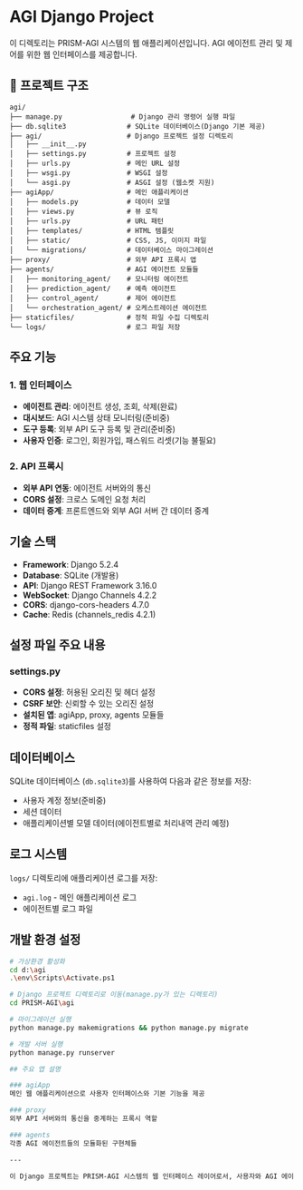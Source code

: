 # AGI Django Project

이 디렉토리는 PRISM-AGI 시스템의 웹 애플리케이션입니다. AGI 에이전트 관리 및 제어를 위한 웹 인터페이스를 제공합니다.

## 📁 프로젝트 구조

```
agi/
├── manage.py                 # Django 관리 명령어 실행 파일
├── db.sqlite3               # SQLite 데이터베이스(Django 기본 제공)
├── agi/                     # Django 프로젝트 설정 디렉토리
│   ├── __init__.py
│   ├── settings.py          # 프로젝트 설정
│   ├── urls.py              # 메인 URL 설정
│   ├── wsgi.py              # WSGI 설정
│   └── asgi.py              # ASGI 설정 (웹소켓 지원)
├── agiApp/                  # 메인 애플리케이션
│   ├── models.py            # 데이터 모델
│   ├── views.py             # 뷰 로직
│   ├── urls.py              # URL 패턴
│   ├── templates/           # HTML 템플릿
│   ├── static/              # CSS, JS, 이미지 파일
│   └── migrations/          # 데이터베이스 마이그레이션
├── proxy/                   # 외부 API 프록시 앱
├── agents/                  # AGI 에이전트 모듈들
│   ├── monitoring_agent/    # 모니터링 에이전트
│   ├── prediction_agent/    # 예측 에이전트
│   ├── control_agent/       # 제어 에이전트
│   └── orchestration_agent/ # 오케스트레이션 에이전트
├── staticfiles/             # 정적 파일 수집 디렉토리
└── logs/                    # 로그 파일 저장
```

## 주요 기능

### 1. 웹 인터페이스
- **에이전트 관리**: 에이전트 생성, 조회, 삭제(완료)
- **대시보드**: AGI 시스템 상태 모니터링(준비중)
- **도구 등록**: 외부 API 도구 등록 및 관리(준비중)
- **사용자 인증**: 로그인, 회원가입, 패스워드 리셋(기능 불필요)

### 2. API 프록시
- **외부 API 연동**: 에이전트 서버와의 통신
- **CORS 설정**: 크로스 도메인 요청 처리
- **데이터 중계**: 프론트엔드와 외부 AGI 서버 간 데이터 중계

## 기술 스택

- **Framework**: Django 5.2.4
- **Database**: SQLite (개발용)
- **API**: Django REST Framework 3.16.0
- **WebSocket**: Django Channels 4.2.2
- **CORS**: django-cors-headers 4.7.0
- **Cache**: Redis (channels_redis 4.2.1)

## 설정 파일 주요 내용

### settings.py
- **CORS 설정**: 허용된 오리진 및 헤더 설정
- **CSRF 보안**: 신뢰할 수 있는 오리진 설정
- **설치된 앱**: agiApp, proxy, agents 모듈들
- **정적 파일**: staticfiles 설정

## 데이터베이스

SQLite 데이터베이스 (`db.sqlite3`)를 사용하여 다음과 같은 정보를 저장:
- 사용자 계정 정보(준비중)
- 세션 데이터
- 애플리케이션별 모델 데이터(에이전트별로 처리내역 관리 예정)

## 로그 시스템

`logs/` 디렉토리에 애플리케이션 로그를 저장:
- `agi.log` - 메인 애플리케이션 로그
- 에이전트별 로그 파일

## 개발 환경 설정

```bash
# 가상환경 활성화
cd d:\agi
.\env\Scripts\Activate.ps1

# Django 프로젝트 디렉토리로 이동(manage.py가 있는 디렉토리)
cd PRISM-AGI\agi

# 마이그레이션 실행
python manage.py makemigrations && python manage.py migrate

# 개발 서버 실행
python manage.py runserver

## 주요 앱 설명

### agiApp
메인 웹 애플리케이션으로 사용자 인터페이스와 기본 기능을 제공

### proxy
외부 API 서버와의 통신을 중계하는 프록시 역할

### agents
각종 AGI 에이전트들의 모듈화된 구현체들

---

이 Django 프로젝트는 PRISM-AGI 시스템의 웹 인터페이스 레이어로서, 사용자와 AGI 에이전트들 간의 상호작용을 담당합니다.
